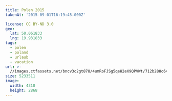 ```yaml
---
title: Polen 2015
takenAt: '2015-09-01T16:19:45.000Z'

license: CC BY-ND 3.0
geo:
  lat: 50.061833
  lng: 19.931833
tags:
  - polen
  - poland
  - urlaub
  - vacation
url: >-
  //images.ctfassets.net/bncv3c2gt878/4umRoFJSg5qeH2eX9QPVWt/712b288c6462f165fcaccb1e3bbe1687/polen-2015_25862509901_o
size: 5233511
image:
  width: 4310
  height: 2868
---
```

